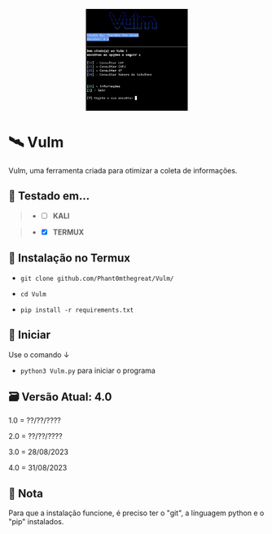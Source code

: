 <p align="center">

  <img width="200" height="200" src="IMG-20230831-WA0001.jpg">
  
# 🛰️ Vulm
Vulm, uma ferramenta criada para otimizar a coleta de informações.

## 🧪 Testado em...
 > - - [ ] **KALI** 

 > - - [x] **TERMUX** 

## 🔧 Instalação no Termux



 - `git clone github.com/Phant0mthegreat/Vulm/`

 - `cd Vulm`
   
 - `pip install -r requirements.txt`

## 💉 Iniciar
Use o comando ↓
 - `python3 Vulm.py`
para iniciar o programa

## 🗃️ Versão Atual: 4.0
1.0 = ??/??/????

2.0 = ??/??/????

3.0 = 28/08/2023

4.0 = 31/08/2023
## 📜 Nota
Para que a instalação funcione, é preciso ter o "git", a línguagem python e o "pip" instalados.
